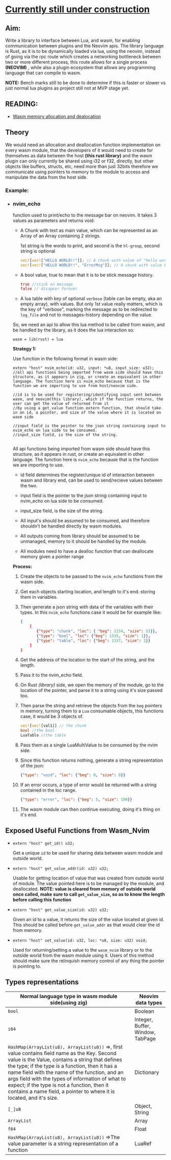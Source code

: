 # <u>Currently still under construction</u>

## Aim:

Write a library to interface between Lua, and wasm, for enabling communication between plugins and the Neovim apis. The library language is Rust, as it is to be dynamically loaded via lua, using the neovim, instead of going via the rpc route which creates a networking bottleneck between two or more different process, this route allows for a single process **(NEOVIM)** , while also a plugin ecosystem that allows any programming language that can compile to wasm.

**NOTE:** Bench marks still to be done to determine if this is faster or slower vs just normal lua plugins as project still not at MVP stage yet.

## READING:

 - [Wasm memory allocation and dealocation](https://radu-matei.com/blog/practical-guide-to-wasm-memory/)

## Theory

We would need an allocation and deallocation function implementation on every wasm module, that the developers of it would need to create for themselves as data between the host **(this rust library)** and the wasm plugin can only currently be shared using i32 or f32, directly, but other objects like buffers, structs, etc, need more than just 32bits therefore we communicate using pointers to memory to the module to access and manipulate the data from the host side.

### Example:

- ### nvim_echo

  function used to print/echo to the message bar on neovim. It takes 3 values as parameters and returns void:

  - A Chunk with text as main value, which can be represented as an Array of an Array containing 2 strings.

    1st string is the words to print, and second is the `hl-group`, second string is optional

    ```rust
    vec![vec!["HELLO WORLD!!"]]; // A chunk with value of "hello world"
    vec![vec!["HELLO WORLD!!", "ErrorMsg"]]; // A chunk with value of "hello world" and hl-group of hl-ErrorMsg
    ```

  - A bool value, true to mean that it is to be stick message history.

    ```rust
    true //stick on message
    false // disapear forever
    ```

  - A lua table with key of optional `verbose` (table can be empty, aka an empty array), with values. But only 1st value really matters, which is the key of "verbose", marking the message as to be redirected to `log_file` and not to messages-history depending on the value.

  So, we need an api to allow this lua method to be called from wasm, and be handled by the library, as it does the lua interaction so:

  ```
  wasm = lib(rust) = lua
  ```

  **Strategy 1:**

  Use function in the following format in wasm side:

  ```zig
  extern "host" nvim_echo(id: u32, input: *u8, input_size: u32);
  //all api functions being imported from wasm side should have this structure, as it appears in zig, or create an equivalent in other language. The function here is nvim_echo because that is the function we are importing to use from host/neovim side.
  
  //id is to be used for registering/identifying input sent between wasm, and neovim(this library), which if the function returns, the user can get the value of returned from it
  //by using a get_value function extern function, that should take in an id, a pointer, and size of the value where it is located on wasm side
  
  //input field is the pointer to the json string containing input to nvim_echo on lua side to be consumed.
  //input_size field, is the size of the string.
  
  
  ```

  All api functions being imported from wasm side should have this structure, as it appears in rust, or create an equivalent in other language. The function here is `nvim_echo` because that is the function we are importing to use.

  - id field determines the register/unique id of interaction between wasm and library end, can be used to send/recieve values between the two.

  - input field is the pointer to the json string containing input to nvim_echo on lua side to be consumed.
  - input_size field, is the size of the string.
  - All input's should be assumed to be consumed, and therefore shouldn't be handled directly by wasm modules.
  - All outputs coming from library should be assumed to be unmanaged, memory to it should be handled by the module.
  - All modules need to have a dealloc function that can deallocate memory given a pointer range

  

  **Process:**

  1. Create the objects to be passed to the `nvim_echo` functions from the wasm side.

  2. Get each objects starting location, and length to it's end. storing them in variables.

  3. Then generate a json string with data of the variables with their types. In this `nvim_echo` functions case it would be for example like:

     ```json
     {
         [
         	{"type": "chunk", "loc": { "beg": 1234, "size": 52}},
         	{"type": "bool", "loc": {"beg": 1335, "size": 1}},
         	{"type": "table", "loc": {"beg": 1337, "size": 1}}
         ]
     }
     ```

     

  4. Get the address of the location to the start of the string, and the length.

  5. Pass it to the nvim_echo field.

  6. On Rust *(library)*  side, we open the memory of the module, go to the location of the pointer, and parse it to a string using it's size passed too.

  7. Then parse the string and retrieve the objects from the `beg` pointers in memory, turning them to a `Lua` consumable objects, this functions case, it would be 3 objects of.

     ```rust
     vec![vec![val1]] // the chunk
     bool //the bool
     LuaTable //the table
     ```

  8. Pass them as a single LuaMultiValue to be consumed by the nvim side.

  9. Since this function returns nothing, generate a string representation of the json:

     ```json
     {"type": "void", "loc": {"beg": 0, "size": 0}}
     ```

  10. If an error occurs, a type of error would be returned with a string contained in the loc range.

      ```json
      {"type": "error", "loc": {"beg": 5, "size": 100}}
      ```

  11. The wasm module can then continue executing, doing it's thing on it's end.



## Exposed Useful Functions from Wasm_Nvim

- ```zig
  extern "host" get_id() u32;
  ```

  Get a unique `id` to be used for sharing data between wasm module and outside world.

- ```zig
  extern "host" get_value_addr(id: u32) u32;
  ```

  Usable for getting location of value that was created from outside world of module. The value pointed here is to be managed by the module, and deallocated.
  **NOTE: value is cleared from memory of outside world once called, make sure to call `get_value_size`, so as to know the length before calling this function**

- ```zig
  extern "host" get_value_size(id: u32) u32;
  ```

  Given an id to a value, it returns the size of the value located at given id. This should be called before `get_value_addr` as that would clear the id from memory.

  

- ```zig
  extern "host" set_value(id: u32, loc: *u8, size: u32) void;
  ```

  Used for returning/setting a value to the `wasm_nvim` library or to the outside world from the wasm module using it. Users of this method should make sure the relinquish memory control of any thing the pointer is pointing to.


## Types representations

| Normal language type in wasm module side(using zig)          | Neovim data types                |
| ------------------------------------------------------------ | -------------------------------- |
| ```bool```                                                   | Boolean                          |
| ```i64```                                                    | Integer, Buffer, Window, TabPage |
| ```HashMap(ArrayList(u8), ArrayList(u8))``` =>, first value contains field name as the Key. Second value is the Value, contains a string that defines the type; if the type is a function, then it has a name field with the name of the function, and an args field with the types of information of what to expect; if the type is not a function, then it contains a name field, a pointer to where it is located, and it's size. | Dictionary                       |
| ```[_]u8```                                                  | Object, String                   |
| ```ArrayList```                                              | Array                            |
| ```f64```                                                    | Float                            |
| ```HashMap(ArrayList(u8), ArrayList(u8))``` =>The value parameter is a string representation of a function | LuaRef                           |